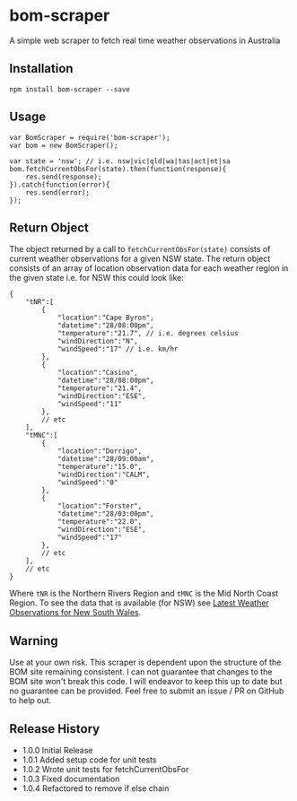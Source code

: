 # bom-scraper
A simple web scraper to fetch real time weather observations in Australia

## Installation

	npm install bom-scraper --save

## Usage

	var BomScraper = require('bom-scraper');
	var bom = new BomScraper();
	
	var state = 'nsw'; // i.e. nsw|vic|qld|wa|tas|act|nt|sa
	bom.fetchCurrentObsFor(state).then(function(response){
		res.send(response);
	}).catch(function(error){
		res.send(error);
	});

## Return Object

The object returned by a call to `fetchCurrentObsFor(state)` consists of current weather observations for a given NSW state. The return object consists of an array of location observation data for each weather region in the given state i.e. for NSW this could look like:

	{  
		"tNR":[  
			{  
				"location":"Cape Byron",
				"datetime":"28/08:00pm",
				"temperature":"21.7", // i.e. degrees celsius
				"windDirection":"N",
				"windSpeed":"17" // i.e. km/hr
			},
			{  
				"location":"Casino",
				"datetime":"28/08:00pm",
				"temperature":"21.4",
				"windDirection":"ESE",
				"windSpeed":"11"
			},
			// etc
		],
		"tMNC":[  
			{  
				"location":"Dorrigo",
				"datetime":"28/09:00am",
				"temperature":"15.0",
				"windDirection":"CALM",
				"windSpeed":"0"
			},
			{  
				"location":"Forster",
				"datetime":"28/03:00pm",
				"temperature":"22.0",
				"windDirection":"ESE",
				"windSpeed":"17"
			},
			// etc
		],
		// etc
	}
	
Where `tNR` is the Northern Rivers Region and `tMNC` is the Mid North Coast Region. To see the data that is available (for NSW) see [Latest Weather Observations for New South Wales](http://www.bom.gov.au/nsw/observations/nswall.shtml). 

## Warning

Use at your own risk. This scraper is dependent upon the structure of the BOM site remaining consistent. I can not guarantee that changes to the BOM site won't break this code. I will endeavor to keep this up to date but no guarantee can be provided. Feel free to submit an issue / PR on GitHub to help out.

## Release History

* 1.0.0 Initial Release
* 1.0.1 Added setup code for unit tests
* 1.0.2 Wrote unit tests for fetchCurrentObsFor
* 1.0.3 Fixed documentation
* 1.0.4 Refactored to remove if else chain
